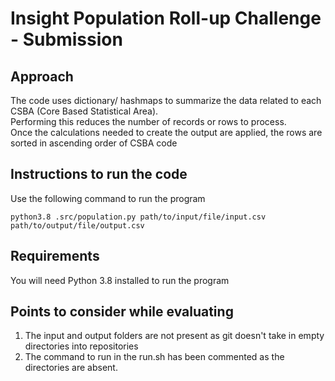 # Insight Population Roll-up Challenge - Submission
## Approach
The code uses dictionary/ hashmaps to summarize the data related to each CSBA (Core Based Statistical Area).  
Performing this reduces the number of records or rows to process.  
Once the calculations needed to create the output are applied, the rows are sorted in ascending order of CSBA code

## Instructions to run the code  
Use the following command to run the program  
```
python3.8 .src/population.py path/to/input/file/input.csv path/to/output/file/output.csv
```  
## Requirements  
You will need Python 3.8 installed to run the program  
## Points to consider while evaluating
1. The input and output folders are not present as git doesn't take in empty directories into repositories  
2. The command to run in the run.sh has been commented as the directories are absent.  
